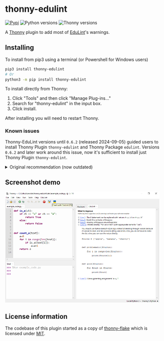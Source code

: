 # thonny-edulint

[![Pypi](https://img.shields.io/pypi/v/thonny-edulint?color=blue)](https://pypi.org/project/edulint/)
![Python versions](https://img.shields.io/badge/python-%3E%3D%203.8-blue)
![Thonny versions](https://img.shields.io/badge/Thonny-%7E%3D%204.x-blue)


A [Thonny](https://github.com/thonny/thonny) plugin to add most of [EduLint](https://github.com/GiraffeReversed/edulint)'s warnings.

## Installing
To install from pip3 using a terminal (or Powershell for Windows users)
```bash
pip3 install thonny-edulint
# Or
python3 -m pip install thonny-edulint
```

To install directly from Thonny:
1. Click "Tools" and then click "Manage Plug-ins..."
2. Search for "thonny-edulint" in the input box.
3. Click install.

After installing you will need to restart Thonny.

### Known issues

Thonny-EduLint versions until `0.6.2` (released 2024-09-05) guided users to install Thonny Plugin `thonny-edulint` and Thonny Package `edulint`. Versions `0.6.2` and later work around this issue, now it's sufficient to install just Thonny Plugin `thonny-edulint`.

<details>
  <summary>Original recommendation (now outdated)</summary>

Due to bug in Thonny 4.0.0 to (at least) 4.1.4 there are two steps required to install `thonny-edulint`.

1. Thonny -> Tools -> Manage plug-ins... -> thonny-edulint -> Install
2. Thonny -> Tools -> Manage packages... -> edulint -> Install

If you forget the second step, the code linting will fail and give you a message reminding you that it's necessary.

The bug should be fixed in Thonny 4.1.2, after which this workaround shouldn't be necessary. More info is in [this issue](https://github.com/GiraffeReversed/thonny-edulint/issues/2) and the one referred from it.

</details>

## Screenshot demo

![Thonny edulint](docs/edulint-demo.png)


## License information

The codebase of this plugin started as a copy of [thonny-flake](https://github.com/Bigjango13/thonny-flake) which is licensed under [MIT](https://github.com/Bigjango13/thonny-flake/blob/main/LICENSE).
